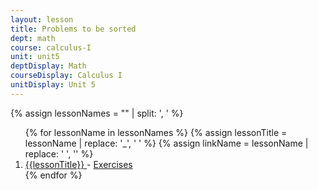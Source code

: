 ```yaml
---
layout: lesson
title: Problems to be sorted
dept: math
course: calculus-I
unit: unit5
deptDisplay: Math
courseDisplay: Calculus I
unitDisplay: Unit 5
---
```

{% assign lessonNames = "" | split: ', ' %}

<ol>
{% for lessonName in lessonNames %}
{% assign lessonTitle = lessonName | replace:  '_', ' ' %}
{% assign linkName = lessonName | replace: ' ', '' %}
<li> <a class = "page-link" href = "{{ linkName | prepend: units[unitIndex] | prepend: current_page.permalink }}"> {{lessonTitle}} </a> - <a class = "page-link" href = "{{ linkName | prepend: units[unitIndex] | prepend: current_page.permalink | append: "-exercises" }}"> Exercises </a> </li>
{% endfor %}
</ol>
